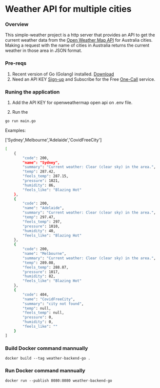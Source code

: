 # Weather API for multiple cities

### Overview

This simple-weather project is a http server that provides an API to get the current weather data from the [Open Weather Map API](https://openweathermap.org/api) for Australia cities. Making a request with the name of cities in Australia returns the current weather in those area in JSON format.

### Pre-reqs

1. Recent version of Go (Golang) installed. [Download](https://go.dev/doc/install)
1. Need an API KEY [Sign-up](https://home.openweathermap.org/users/sign_up) and Subscribe for the Free [One-Call](https://api.openweathermap.org/data/2.5) service.

### Runing the application

1. Add the API KEY for openweathermap open api on .env file.

2. Run the

```sh
go run main.go
```

Examples:

['Sydney',Melbourne','Adelaide','CovidFreeCity']

```sh
[
    {
        "code": 200,
        "name": "Sydney",
        "summary": "Current weather: Clear (clear sky) in the area.",
        "temp": 287.42,
        "feels_temp": 287.15,
        "pressure": 1021,
        "humidity": 86,
        "feels_like": "Blazing Hot"
    },
    {
        "code": 200,
        "name": "Adelaide",
        "summary": "Current weather: Clear (clear sky) in the area.",
        "temp": 297.47,
        "feels_temp": 297,
        "pressure": 1010,
        "humidity": 40,
        "feels_like": "Blazing Hot"
    },
    {
        "code": 200,
        "name": "Melbourne",
        "summary": "Current weather: Clear (clear sky) in the area.",
        "temp": 289.08,
        "feels_temp": 288.87,
        "pressure": 1017,
        "humidity": 82,
        "feels_like": "Blazing Hot"
    },
    {
        "code": 404,
        "name": "CovidFreeCity",
        "summary": "city not found",
        "temp": null,
        "feels_temp": null,
        "pressure": 0,
        "humidity": 0,
        "feels_like": ""
    }
]
```

### Build Docker command mannually

```
docker build --tag weather-backend-go .
```

### Run Docker command mannually

```
docker run --publish 8080:8080 weather-backend-go
```

